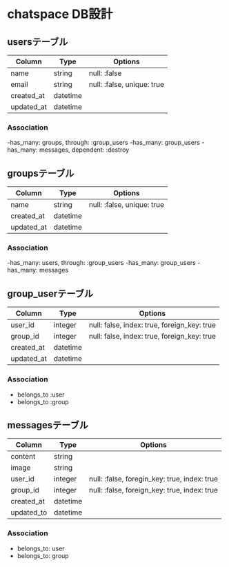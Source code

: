 # chatspace DB設計

## usersテーブル
|Column|Type|Options|
|------|----|-------|
|name|string|null: :false|
|email|string|null: :false, unique: true|
|created_at|datetime|
|updated_at|datetime|

### Association
-has_many: groups, through: :group_users
-has_many: group_users
-has_many: messages, dependent: :destroy


## groupsテーブル
|Column|Type|Options|
|------|----|-------|
|name|string|null: :false, unique: true|
|created_at|datetime|
|updated_at|datetime|

### Association
-has_many: users, through: :group_users
-has_many: group_users
-has_many: messages

## group_userテーブル
|Column|Type|Options|
|------|----|-------|
|user_id|integer|null: false, index: true, foreign_key: true|
|group_id|integer|null: false, index: true, foreign_key: true|
|created_at|datetime|
|updated_at|datetime|

### Association
- belongs_to :user
- belongs_to :group

## messagesテーブル
|Column|Type|Options|
|------|----|-------|
|content|string|
|image|string|
|user_id|integer|null: :false, foregin_key: true, index: true|
|group_id|integer|null: :false, foreign_key: true, index: true|
|created_at|datetime|
|updated_to|datetime|

### Association
- belongs_to: user
- belongs_to: group